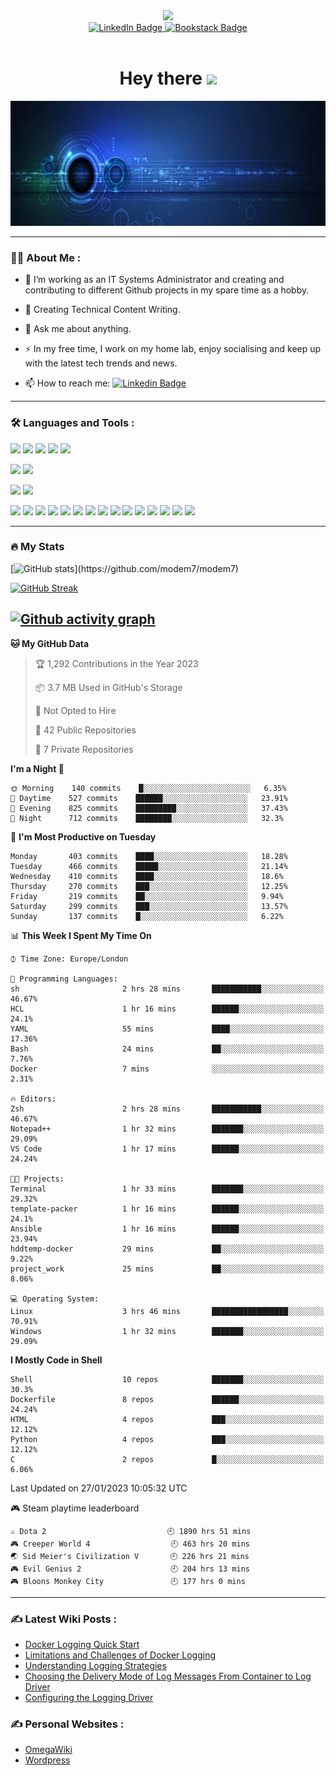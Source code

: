 <div id="header" align="center">
  <img src="https://media.giphy.com/media/f3iwJFOVOwuy7K6FFw/giphy.gif" width="300"/>
<div id="badges">
  <a href="https://www.linkedin.com/in/alexlaneit/">
    <img src="https://img.shields.io/badge/LinkedIn-blue?style=for-the-badge&logo=linkedin&logoColor=white" alt="LinkedIn Badge"/>
  </a>
  <a href="https://modem7.com">
  <img src="https://img.shields.io/badge/Bookstack-blue?style=for-the-badge&logo=BookStack&logoColor=white" alt="Bookstack Badge"/>
  </a>
</div>
  <img src="https://komarev.com/ghpvc/?username=modem7&style=flat-square&color=blue" alt=""/>
<h1>
  Hey there
  <img src="https://media.giphy.com/media/hvRJCLFzcasrR4ia7z/giphy.gif" width="30px"/>
</h1>
</div>

<div align="center">
  <img src="https://github.com/modem7/MiscAssets/blob/master/images/ezgif-6-79e26c05da.jpg" width="800" height="200"/>
</div>

---

### :man_technologist: About Me :
- :telescope: I’m working as an IT Systems Administrator and creating and contributing to different Github projects in my spare time as a hobby.

- :seedling: Creating Technical Content Writing.

- 💬 Ask me about anything.

- :zap: In my free time, I work on my home lab, enjoy socialising and keep up with the latest tech trends and news.

- :mailbox: How to reach me: [![Linkedin Badge](https://img.shields.io/badge/-AlexLaneIT-blue?style=flat&logo=Linkedin&logoColor=white)](https://www.linkedin.com/in/alexlaneit/)

---

### :hammer_and_wrench: Languages and Tools :
![](https://img.shields.io/badge/OS-Centos-informational?style=flat&logo=centos&logoColor=white&color=981e32)
![](https://img.shields.io/badge/OS-Debian-informational?style=flat&logo=debian&logoColor=white&color=981e32)
![](https://img.shields.io/badge/OS-RHEL-informational?style=flat&logo=red-hat&logoColor=white&color=981e32)
![](https://img.shields.io/badge/OS-Ubuntu-informational?style=flat&logo=ubuntu&logoColor=white&color=981e32)
![](https://img.shields.io/badge/OS-Windows-informational?style=flat&logo=windows&logoColor=white&color=981e32)

![](https://img.shields.io/badge/Editor-Notepad++-informational?style=flat&logo=notepadplusplus&logoColor=white&color=981e32)
![](https://img.shields.io/badge/Editor-Visual_Studio_Code-informational?style=flat&logo=visual-studio-code&logoColor=white&color=981e32)


![](https://img.shields.io/badge/Shell-Bash-informational?style=flat&logo=gnu-bash&logoColor=white&color=981e32)
![](https://img.shields.io/badge/Shell-ZSH-informational?style=flat&logo=gnu-bash&logoColor=white&color=981e32)

![](https://img.shields.io/badge/Tools-3CX-informational?style=flat&logoColor=white&color=981e32)
![](https://img.shields.io/badge/Tools-Ansible-informational?style=flat&logo=ansible&logoColor=white&color=981e32)
![](https://img.shields.io/badge/Tools-Arduino-informational?style=flat&logo=arduino&logoColor=white&color=981e32)
![](https://img.shields.io/badge/Tools-Borg-informational?style=flat&logoColor=white&color=981e32)
![](https://img.shields.io/badge/Tools-Docker-informational?style=flat&logo=docker&logoColor=white&color=981e32)
![](https://img.shields.io/badge/Tools-Drone_CI-informational?style=flat&logo=drone&logoColor=white&color=981e32)
![](https://img.shields.io/badge/Tools-Git-informational?style=flat&logo=git&logoColor=white&color=981e32)
![](https://img.shields.io/badge/Tools-Github-informational?style=flat&logo=github&logoColor=white&color=981e32)
![](https://img.shields.io/badge/Tools-Gitlab-informational?style=flat&logo=gitlab&logoColor=white&color=981e32)
![](https://img.shields.io/badge/Tools-Jira-informational?style=flat&logo=jira&logoColor=white&color=981e32)
![](https://img.shields.io/badge/Tools-Kanban-informational?style=flat&logoColor=white&color=981e32)
![](https://img.shields.io/badge/Tools-Nginx-informational?style=flat&logo=nginx&logoColor=white&color=981e32)
![](https://img.shields.io/badge/Tools-Raspberry_Pi-informational?style=flat&logo=raspberry-pi&logoColor=white&color=981e32)
![](https://img.shields.io/badge/Tools-Snyk-informational?style=flat&logo=snyk&logoColor=white&color=981e32)
![](https://img.shields.io/badge/Tools-Traefik-informational?style=flat&logo=traefikmesh&logoColor=white&color=981e32)

---

### :fire: My Stats
[![GitHub stats](https://github-readme-stats.vercel.app/api?username=modem7&show_icons=true&theme=codeSTACKr&count_private=true")](https://github.com/modem7/modem7)

[![GitHub Streak](http://github-readme-streak-stats.herokuapp.com?user=modem7&theme=elegant&hide_border=true&date_format=j%20M%5B%20Y%5D&background=DD272700)](https://git.io/streak-stats)

[![Github activity graph](https://github-readme-activity-graph.cyclic.app/graph?username=modem7&theme=elegant&custom_title=Contribution%20Graph&hide_border=true&bg_color=%20)](https://github.com/modem7/modem7)
---

<!--START_SECTION:waka-->
**🐱 My GitHub Data** 

> 🏆 1,292 Contributions in the Year 2023
 > 
> 📦 3.7 MB Used in GitHub's Storage 
 > 
> 🚫 Not Opted to Hire
 > 
> 📜 42 Public Repositories 
 > 
> 🔑 7 Private Repositories  
 > 
**I'm a Night 🦉** 

```text
🌞 Morning    140 commits    █░░░░░░░░░░░░░░░░░░░░░░░░   6.35% 
🌆 Daytime    527 commits    ██████░░░░░░░░░░░░░░░░░░░   23.91% 
🌃 Evening    825 commits    █████████░░░░░░░░░░░░░░░░   37.43% 
🌙 Night      712 commits    ████████░░░░░░░░░░░░░░░░░   32.3%

```
📅 **I'm Most Productive on Tuesday** 

```text
Monday       403 commits    ████░░░░░░░░░░░░░░░░░░░░░   18.28% 
Tuesday      466 commits    █████░░░░░░░░░░░░░░░░░░░░   21.14% 
Wednesday    410 commits    ████░░░░░░░░░░░░░░░░░░░░░   18.6% 
Thursday     270 commits    ███░░░░░░░░░░░░░░░░░░░░░░   12.25% 
Friday       219 commits    ██░░░░░░░░░░░░░░░░░░░░░░░   9.94% 
Saturday     299 commits    ███░░░░░░░░░░░░░░░░░░░░░░   13.57% 
Sunday       137 commits    █░░░░░░░░░░░░░░░░░░░░░░░░   6.22%

```


📊 **This Week I Spent My Time On** 

```text
⌚︎ Time Zone: Europe/London

💬 Programming Languages: 
sh                       2 hrs 28 mins       ███████████░░░░░░░░░░░░░░   46.67% 
HCL                      1 hr 16 mins        ██████░░░░░░░░░░░░░░░░░░░   24.1% 
YAML                     55 mins             ████░░░░░░░░░░░░░░░░░░░░░   17.36% 
Bash                     24 mins             ██░░░░░░░░░░░░░░░░░░░░░░░   7.76% 
Docker                   7 mins              ░░░░░░░░░░░░░░░░░░░░░░░░░   2.31%

🔥 Editors: 
Zsh                      2 hrs 28 mins       ███████████░░░░░░░░░░░░░░   46.67% 
Notepad++                1 hr 32 mins        ███████░░░░░░░░░░░░░░░░░░   29.09% 
VS Code                  1 hr 17 mins        ██████░░░░░░░░░░░░░░░░░░░   24.24%

🐱‍💻 Projects: 
Terminal                 1 hr 33 mins        ███████░░░░░░░░░░░░░░░░░░   29.32% 
template-packer          1 hr 16 mins        ██████░░░░░░░░░░░░░░░░░░░   24.1% 
Ansible                  1 hr 16 mins        ██████░░░░░░░░░░░░░░░░░░░   23.94% 
hddtemp-docker           29 mins             ██░░░░░░░░░░░░░░░░░░░░░░░   9.22% 
project_work             25 mins             ██░░░░░░░░░░░░░░░░░░░░░░░   8.06%

💻 Operating System: 
Linux                    3 hrs 46 mins       █████████████████░░░░░░░░   70.91% 
Windows                  1 hr 32 mins        ███████░░░░░░░░░░░░░░░░░░   29.09%

```

**I Mostly Code in Shell** 

```text
Shell                    10 repos            ███████░░░░░░░░░░░░░░░░░░   30.3% 
Dockerfile               8 repos             ██████░░░░░░░░░░░░░░░░░░░   24.24% 
HTML                     4 repos             ███░░░░░░░░░░░░░░░░░░░░░░   12.12% 
Python                   4 repos             ███░░░░░░░░░░░░░░░░░░░░░░   12.12% 
C                        2 repos             █░░░░░░░░░░░░░░░░░░░░░░░░   6.06%

```



 Last Updated on 27/01/2023 10:05:32 UTC
<!--END_SECTION:waka-->

<!-- steam-box start -->
🎮 Steam playtime leaderboard
```text
⚔️ Dota 2                           🕘 1890 hrs 51 mins
🎮 Creeper World 4                  🕘 463 hrs 20 mins
🌏 Sid Meier's Civilization V       🕘 226 hrs 21 mins
🎮 Evil Genius 2                    🕘 204 hrs 13 mins
🎮 Bloons Monkey City               🕘 177 hrs 0 mins
```
<!-- Powered by https://github.com/YouEclipse/steam-box . -->
<!-- steam-box end -->

---

### :writing_hand: Latest Wiki Posts :
<!-- BLOG-POST-LIST:START -->
- [Docker Logging Quick Start](https://www.modem7.com/books/managing-docker/page/docker-logging-quick-start)
- [Limitations and Challenges of Docker Logging](https://www.modem7.com/books/managing-docker/page/limitations-and-challenges-of-docker-logging)
- [Understanding Logging Strategies](https://www.modem7.com/books/managing-docker/page/understanding-logging-strategies)
- [Choosing the Delivery Mode of Log Messages From Container to Log Driver](https://www.modem7.com/books/managing-docker/page/choosing-the-delivery-mode-of-log-messages-from-container-to-log-driver)
- [Configuring the Logging Driver](https://www.modem7.com/books/managing-docker/page/configuring-the-logging-driver)
<!-- BLOG-POST-LIST:END -->

### :writing_hand: Personal Websites :
- [OmegaWiki](https://modem7.com)
- [Wordpress](https://modem7.wordpress.com)
